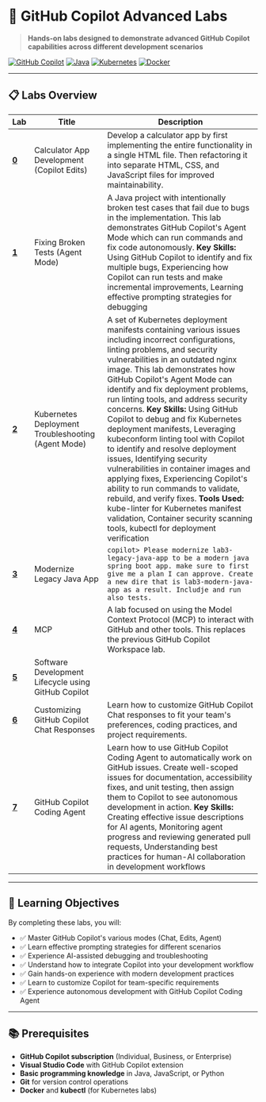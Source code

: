 # 🚀 GitHub Copilot Advanced Labs

> **Hands-on labs designed to demonstrate advanced GitHub Copilot capabilities across different development scenarios**

[![GitHub Copilot](https://img.shields.io/badge/GitHub-Copilot-blue?logo=github)](https://github.com/features/copilot)
[![Java](https://img.shields.io/badge/Java-17+-orange?logo=java)](https://www.oracle.com/java/)
[![Kubernetes](https://img.shields.io/badge/Kubernetes-v1.22+-blue?logo=kubernetes)](https://kubernetes.io/)
[![Docker](https://img.shields.io/badge/Docker-latest-blue?logo=docker)](https://www.docker.com/)

---

## 📋 Labs Overview

| Lab | Title | Description |
|-----|-------|-------------|
| **[0](./lab0-multi-file-edit/)** | Calculator App Development (Copilot Edits) | Develop a calculator app by first implementing the entire functionality in a single HTML file. Then refactoring it into separate HTML, CSS, and JavaScript files for improved maintainability. |
| **[1](./lab1-broken-tests/)** | Fixing Broken Tests (Agent Mode) | A Java project with intentionally broken test cases that fail due to bugs in the implementation. This lab demonstrates GitHub Copilot's Agent Mode which can run commands and fix code autonomously. **Key Skills:** Using GitHub Copilot to identify and fix multiple bugs, Experiencing how Copilot can run tests and make incremental improvements, Learning effective prompting strategies for debugging |
| **[2](./lab2-k8s-troubleshooting/)** | Kubernetes Deployment Troubleshooting (Agent Mode) | A set of Kubernetes deployment manifests containing various issues including incorrect configurations, linting problems, and security vulnerabilities in an outdated nginx image. This lab demonstrates how GitHub Copilot's Agent Mode can identify and fix deployment problems, run linting tools, and address security concerns. **Key Skills:** Using GitHub Copilot to debug and fix Kubernetes deployment manifests, Leveraging kubeconform linting tool with Copilot to identify and resolve deployment issues, Identifying security vulnerabilities in container images and applying fixes, Experiencing Copilot's ability to run commands to validate, rebuild, and verify fixes. **Tools Used:** kube-linter for Kubernetes manifest validation, Container security scanning tools, kubectl for deployment verification |
| **[3](./lab3-legacy-java-app/)** | Modernize Legacy Java App | ```copilot> Please modernize lab3-legacy-java-app to be a modern java spring boot app. make sure to first give me a plan I can approve. Create a new dire that is lab3-modern-java-app as a result. Includje and run also tests.``` |
| **[4](./lab4-mcp/)** | MCP | A lab focused on using the Model Context Protocol (MCP) to interact with GitHub and other tools. This replaces the previous GitHub Copilot Workspace lab. |
| **[5](./lab5-ai-sdlc/)** | Software Development Lifecycle using GitHub Copilot | |
| **[6](./lab6-customization/)** | Customizing GitHub Copilot Chat Responses | Learn how to customize GitHub Copilot Chat responses to fit your team's preferences, coding practices, and project requirements. |
| **[7](./lab7-coding-agent/)** | GitHub Copilot Coding Agent | Learn how to use GitHub Copilot Coding Agent to automatically work on GitHub issues. Create well-scoped issues for documentation, accessibility fixes, and unit testing, then assign them to Copilot to see autonomous development in action. **Key Skills:** Creating effective issue descriptions for AI agents, Monitoring agent progress and reviewing generated pull requests, Understanding best practices for human-AI collaboration in development workflows |

---

## 🎯 Learning Objectives

By completing these labs, you will:

- ✅ Master GitHub Copilot's various modes (Chat, Edits, Agent)
- ✅ Learn effective prompting strategies for different scenarios
- ✅ Experience AI-assisted debugging and troubleshooting
- ✅ Understand how to integrate Copilot into your development workflow
- ✅ Gain hands-on experience with modern development practices
- ✅ Learn to customize Copilot for team-specific requirements
- ✅ Experience autonomous development with GitHub Copilot Coding Agent

---

## 📚 Prerequisites

- **GitHub Copilot subscription** (Individual, Business, or Enterprise)
- **Visual Studio Code** with GitHub Copilot extension
- **Basic programming knowledge** in Java, JavaScript, or Python
- **Git** for version control operations
- **Docker** and **kubectl** (for Kubernetes labs)

